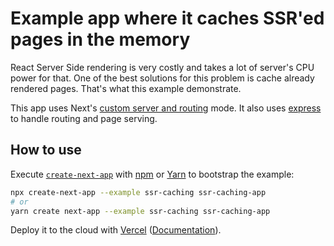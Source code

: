 # Example app where it caches SSR'ed pages in the memory

React Server Side rendering is very costly and takes a lot of server's CPU power for that. One of the best solutions for this problem is cache already rendered pages.
That's what this example demonstrate.

This app uses Next's [custom server and routing](https://nextjs.org/docs/advanced-features/custom-server) mode. It also uses [express](https://expressjs.com/) to handle routing and page serving.

## How to use

Execute [`create-next-app`](https://github.com/vercel/next.js/tree/canary/packages/create-next-app) with [npm](https://docs.npmjs.com/cli/init) or [Yarn](https://yarnpkg.com/lang/en/docs/cli/create/) to bootstrap the example:

```bash
npx create-next-app --example ssr-caching ssr-caching-app
# or
yarn create next-app --example ssr-caching ssr-caching-app
```

Deploy it to the cloud with [Vercel](https://vercel.com/new?utm_source=github&utm_medium=readme&utm_campaign=next-example) ([Documentation](https://nextjs.org/docs/deployment)).
